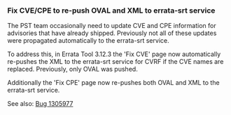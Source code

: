 ### Fix CVE/CPE to re-push OVAL and XML to errata-srt service

The PST team occasionally need to update CVE and CPE information for
advisories that have already shipped. Previously not all of these updates were
propagated automatically to the errata-srt service.

To address this, in Errata Tool 3.12.3 the 'Fix CVE' page now automatically
re-pushes the XML to the errata-srt service for CVRF if the CVE names are
replaced. Previously, only OVAL was pushed.

Additionally the 'Fix CPE' page now re-pushes both OVAL and XML to the
errata-srt service.

See also:
[Bug 1305977](https://bugzilla.redhat.com/show_bug.cgi?id=1305977)

